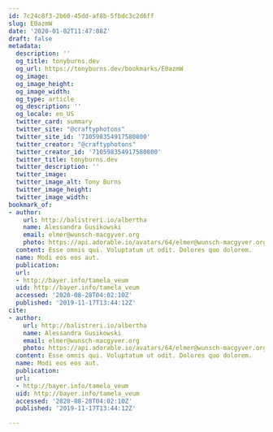 ```yaml
---
id: 7c24c8f3-2b60-45dd-af8b-5fbdc3c2d6ff
slug: E0azmW
date: '2020-01-02T11:47:08Z'
draft: false
metadata:
  description: ''
  og_title: tonyburns.dev
  og_url: https://tonyburns.dev/bookmarks/E0azmW
  og_image: 
  og_image_height: 
  og_image_width: 
  og_type: article
  og_description: ''
  og_locale: en_US
  twitter_card: summary
  twitter_site: "@craftyphotons"
  twitter_site_id: '710598354917580800'
  twitter_creator: "@craftyphotons"
  twitter_creator_id: '710598354917580800'
  twitter_title: tonyburns.dev
  twitter_description: ''
  twitter_image: 
  twitter_image_alt: Tony Burns
  twitter_image_height: 
  twitter_image_width: 
bookmark_of:
- author:
    url: http://balistreri.io/albertha
    name: Alessandra Gusikowski
    email: elmer@wunsch-macgyver.org
    photo: https://api.adorable.io/avatars/64/elmer@wunsch-macgyver.org.png
  content: Esse omnis qui. Voluptatum ut odit. Dolores quo dolorem.
  name: Modi eos eos aut.
  publication: 
  url:
  - http://bayer.info/tamela_veum
  uid: http://bayer.info/tamela_veum
  accessed: '2020-08-28T04:02:10Z'
  published: '2019-11-17T13:44:12Z'
cite:
- author:
    url: http://balistreri.io/albertha
    name: Alessandra Gusikowski
    email: elmer@wunsch-macgyver.org
    photo: https://api.adorable.io/avatars/64/elmer@wunsch-macgyver.org.png
  content: Esse omnis qui. Voluptatum ut odit. Dolores quo dolorem.
  name: Modi eos eos aut.
  publication: 
  url:
  - http://bayer.info/tamela_veum
  uid: http://bayer.info/tamela_veum
  accessed: '2020-08-28T04:02:10Z'
  published: '2019-11-17T13:44:12Z'

---
```



